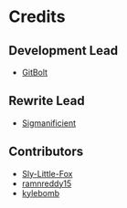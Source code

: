 # Credits


Development Lead
----------------

* [GitBolt](https://github.com/gitbolt) <Bolt>

Rewrite Lead
-----------
* [Sigmanificient](https://github.com/Sigmanificient) <Yohann Boniface>

Contributors
------------
* [Sly-Little-Fox](https://github.com/sly-little-fox) <Lynx>
* [ramnreddy15](https://github.com/ramnreddy15) <romiovictor123>
* [kylebomb](https://discord.com/users/592868434065227799) <kyle>